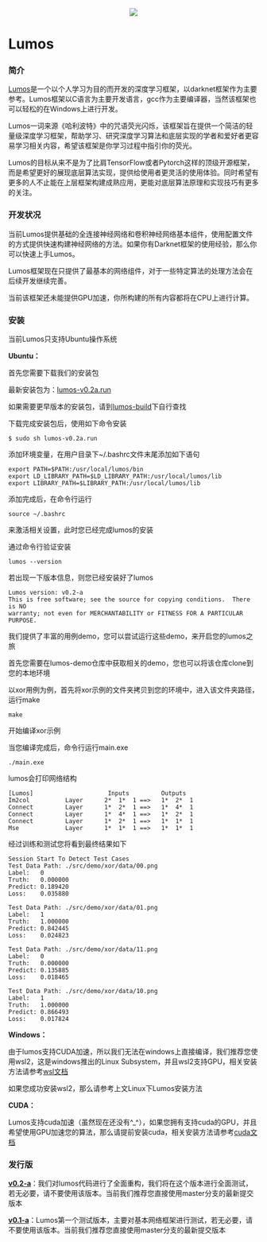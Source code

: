 <div align="center">
  <img src="https://github.com/LumosNet/Lumos/blob/master/img/Lumos.png">
</div>

# Lumos

### 简介

[Lumos](https://gitee.com/lumos-net/lumos)是一个以个人学习为目的而开发的深度学习框架，以darknet框架作为主要参考。Lumos框架以C语言为主要开发语言，gcc作为主要编译器，当然该框架也可以轻松的在Windows上进行开发。

Lumos一词来源《哈利波特》中的咒语荧光闪烁，该框架旨在提供一个简洁的轻量级深度学习框架，帮助学习、研究深度学习算法和底层实现的学者和爱好者更容易学习相关内容，希望该框架是你学习过程中指引你的荧光。

Lumos的目标从来不是为了比肩TensorFlow或者Pytorch这样的顶级开源框架，而是希望更好的展现底层算法实现，提供给使用者更灵活的使用体验。同时希望有更多的人不止能在上层框架构建成熟应用，更能对底层算法原理和实现技巧有更多的关注。



### 开发状况

当前Lumos提供基础的全连接神经网络和卷积神经网络基本组件，使用配置文件的方式提供快速构建神经网络的方法。如果你有Darknet框架的使用经验，那么你可以快速上手Lumos。

Lumos框架现在只提供了最基本的网络组件，对于一些特定算法的处理方法会在后续开发继续完善。

当前该框架还未能提供GPU加速，你所构建的所有内容都将在CPU上进行计算。



### 安装

当前Lumos只支持Ubuntu操作系统

**Ubuntu：**

首先您需要下载我们的安装包

最新安装包为：[lumos-v0.2a.run](https://raw.githubusercontent.com/LumosNet/Lumos-Build/main/lumos-v0.2a.run)

如果需要更早版本的安装包，请到[lumos-build](https://github.com/LumosNet/Lumos-Build)下自行查找

下载完成安装包后，使用如下命令安装

```shell
$ sudo sh lumos-v0.2a.run
```

添加环境变量，在用户目录下~/.bashrc文件末尾添加如下语句

```
export PATH=$PATH:/usr/local/lumos/bin
export LD_LIBRARY_PATH=$LD_LIBRARY_PATH:/usr/local/lumos/lib
export LIBRARY_PATH=$LIBRARY_PATH:/usr/local/lumos/lib
```

添加完成后，在命令行运行

```shell
source ~/.bashrc
```

来激活相关设置，此时您已经完成lumos的安装

通过命令行验证安装

```shell
lumos --version
```

若出现一下版本信息，则您已经安装好了lumos

```shell
Lumos version: v0.2-a
This is free software; see the source for copying conditions.  There is NO
warranty; not even for MERCHANTABILITY or FITNESS FOR A PARTICULAR PURPOSE.
```

我们提供了丰富的用例demo，您可以尝试运行这些demo，来开启您的lumos之旅

首先您需要在lumos-demo仓库中获取相关的demo，您也可以将该仓库clone到您的本地环境

以xor用例为例，首先将xor示例的文件夹拷贝到您的环境中，进入该文件夹路径，运行make

```shell
make
```

开始编译xor示例

当您编译完成后，命令行运行main.exe

```shell
./main.exe
```

lumos会打印网络结构

```shell
[Lumos]                     Inputs         Outputs
Im2col          Layer      2*  1*  1 ==>   1*  2*  1
Connect         Layer      1*  2*  1 ==>   1*  4*  1
Connect         Layer      1*  4*  1 ==>   1*  2*  1
Connect         Layer      1*  2*  1 ==>   1*  1*  1
Mse             Layer      1*  1*  1 ==>   1*  1*  1
```

经过训练和测试您将看到最终结果如下

```shell
Session Start To Detect Test Cases
Test Data Path: ./src/demo/xor/data/00.png
Label:   0
Truth:   0.000000
Predict: 0.189420
Loss:    0.035880

Test Data Path: ./src/demo/xor/data/01.png
Label:   1
Truth:   1.000000
Predict: 0.842445
Loss:    0.024823

Test Data Path: ./src/demo/xor/data/11.png
Label:   0
Truth:   0.000000
Predict: 0.135885
Loss:    0.018465

Test Data Path: ./src/demo/xor/data/10.png
Label:   1
Truth:   1.000000
Predict: 0.866493
Loss:    0.017824
```



**Windows：**

由于lumos支持CUDA加速，所以我们无法在windows上直接编译，我们推荐您使用wsl2，这是windows推出的Linux Subsystem，并且wsl2支持GPU，相关安装方法请参考[wsl文档](https://docs.microsoft.com/zh-cn/windows/wsl/)

如果您成功安装wsl2，那么请参考上文Linux下Lumos安装方法



**CUDA：**

Lumos支持cuda加速（虽然现在还没有^_^），如果您拥有支持cuda的GPU，并且希望使用GPU加速您的算法，那么请提前安装cuda，相关安装方法请参考[cuda文档](https://docs.nvidia.com/cuda/cuda-toolkit-release-notes/index.html)



### 发行版

**[v0.2-a](https://github.com/LumosNet/Lumos/tree/v0.2-a/)**：我们对lumos代码进行了全面重构，我们将在这个版本进行全面测试，若无必要，请不要使用该版本。当前我们推荐您直接使用master分支的最新提交版本

**[v0.1-a](https://github.com/LumosNet/Lumos/tree/v0.1-a/)**：Lumos第一个测试版本，主要对基本网络框架进行测试，若无必要，请不要使用该版本。当前我们推荐您直接使用master分支的最新提交版本

